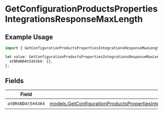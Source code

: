# GetConfigurationProductsPropertiesIntegrationsResponseMaxLength

## Example Usage

```typescript
import { GetConfigurationProductsPropertiesIntegrationsResponseMaxLength } from "@vercel/sdk/models/getconfigurationproductsop.js";

let value: GetConfigurationProductsPropertiesIntegrationsResponseMaxLength = {
  atBRANDAt544364: {},
};
```

## Fields

| Field                                                                                                                                                                                                                                                                                  | Type                                                                                                                                                                                                                                                                                   | Required                                                                                                                                                                                                                                                                               | Description                                                                                                                                                                                                                                                                            |
| -------------------------------------------------------------------------------------------------------------------------------------------------------------------------------------------------------------------------------------------------------------------------------------- | -------------------------------------------------------------------------------------------------------------------------------------------------------------------------------------------------------------------------------------------------------------------------------------- | -------------------------------------------------------------------------------------------------------------------------------------------------------------------------------------------------------------------------------------------------------------------------------------- | -------------------------------------------------------------------------------------------------------------------------------------------------------------------------------------------------------------------------------------------------------------------------------------- |
| `atBRANDAt544364`                                                                                                                                                                                                                                                                      | [models.GetConfigurationProductsPropertiesIntegrationsResponse200ApplicationJSONResponseBodyProductsMetadataSchema8ItemsAtBRANDAt544364](../models/getconfigurationproductspropertiesintegrationsresponse200applicationjsonresponsebodyproductsmetadataschema8itemsatbrandat544364.md) | :heavy_check_mark:                                                                                                                                                                                                                                                                     | N/A                                                                                                                                                                                                                                                                                    |